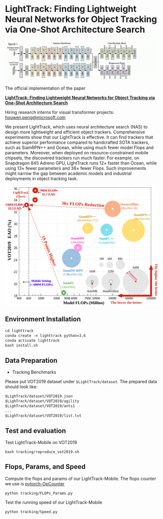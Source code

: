 # LightTrack: Finding Lightweight Neural Networks for Object Tracking via One-Shot Architecture Search

<div align="center">
  <img src="Archs.gif" width="800px" />
</div>

The official implementation of the paper 

[**LightTrack: Finding Lightweight Neural Networks for Object Tracking via One-Shot Architecture Search**](https://arxiv.org/abs/2104.14545)

Hiring research interns for visual transformer projects: houwen.peng@microsoft.com

We present LightTrack, which uses neural architecture search (NAS) to design more lightweight and efficient object trackers. Comprehensive experiments show that our LightTrack is effective. It can find trackers that achieve superior performance compared to handcrafted SOTA trackers, such as SiamRPN++ and Ocean, while using much fewer model Flops and parameters. Moreover, when deployed on resource-constrained mobile chipsets, the discovered trackers run much faster. For example, on Snapdragon 845 Adreno GPU, LightTrack runs 12× faster than Ocean, while using 13× fewer parameters and 38× fewer Flops. Such improvements might narrow the gap between academic models and industrial deployments in object tracking task.

<div align="center">
  <img src="LightTrack_Fig1.PNG" width="800px" />
</div>

## Environment Installation
```
cd lighttrack
conda create -n lighttrack python=3.6
conda activate lighttrack
bash install.sh
```
## Data Preparation
- Tracking Benchmarks

Please put VOT2019 dataset under `$LightTrack/dataset`. The prepared data should look like:
```
$LighTrack/dataset/VOT2019.json
$LighTrack/dataset/VOT2019/agility
$LighTrack/dataset/VOT2019/ants1
...
$LighTrack/dataset/VOT2019/list.txt
```
## Test and evaluation
Test LightTrack-Mobile on VOT2019
```
bash tracking/reproduce_vot2019.sh
```
## Flops, Params, and Speed
Compute the flops and params of our LightTrack-Mobile. The flops counter we use is [pytorch-OpCounter](https://github.com/Lyken17/pytorch-OpCounter)
```
python tracking/FLOPs_Params.py
```
Test the running speed of our LightTrack-Mobile
```
python tracking/Speed.py
```
